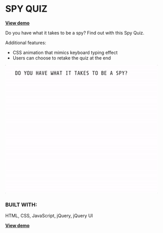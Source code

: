 <h1>SPY QUIZ</h1>

<strong><a href="https://dreamthink.github.io/spyquiz" target="_blank">View demo</a></strong>

Do you have what it takes to be a spy? Find out with this Spy Quiz.

Additional features:
<ul>
	<li>CSS animation that mimics keyboard typing effect</li>
	<li>Users can choose to retake the quiz at the end</li>
</ul>

<a href="https://dreamthink.github.io/spyquiz"><img src="images/screenshot.gif"></a>

<h3>BUILT WITH:</h3>
HTML, CSS, JavaScript, jQuery, jQuery UI

<strong><a href="https://dreamthink.github.io/spyquiz" target="_blank">View demo</a></strong>